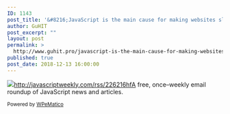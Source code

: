 ```yaml
---
ID: 1143
post_title: '&#8216;JavaScript is the main cause for making websites slow.&#8217;'
author: GuHIT
post_excerpt: ""
layout: post
permalink: >
  http://www.guhit.pro/javascript-is-the-main-cause-for-making-websites-slow/
published: true
post_date: 2018-12-13 16:00:00
---
```

<img class="wpe_imgrss" src="https://res.cloudinary.com/cpress/image/upload/w_1280,e_sharpen:60/hghscrijwinezrlkiefb.jpg">http://javascriptweekly.com/rss/226216hfA free, once&ndash;weekly email roundup of JavaScript news and articles.<p class="wpematico_credit"><small>Powered by <a href="http://www.wpematico.com" target="_blank">WPeMatico</a></small></p>
